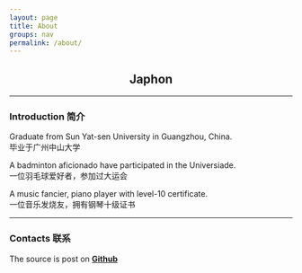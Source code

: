 ```yaml
---
layout: page
title: About
groups: nav
permalink: /about/
---
```


<div class="post_header_blank"></div>

## <center> Japhon <center>

<div class="post_header_blank"></div>

---

<div class="post_header_blank"></div>

### Introduction 简介

Graduate from Sun Yat-sen University in Guangzhou, China.<br>
<span class="about_zh">毕业于广州中山大学</span>

A badminton aficionado have participated in the Universiade.<br>
<span class="about_zh">一位羽毛球爱好者，参加过大运会</span>

A music fancier, piano player with level-10 certificate.<br>
<span class="about_zh">一位音乐发烧友，拥有钢琴十级证书</span>

<div class="post_header_blank"></div>

---

<div class="post_header_blank"></div>

### Contacts 联系

The source is post on <a href="https://github.com/Japhon">**Github**</a>
